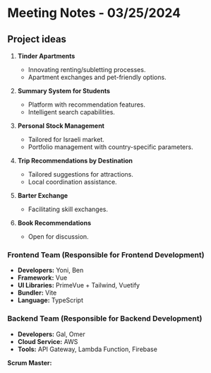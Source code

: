 # Meeting Notes - 03/25/2024

## Project ideas

1. **Tinder Apartments**
   - Innovating renting/subletting processes.
   - Apartment exchanges and pet-friendly options.

2. **Summary System for Students**
   - Platform with recommendation features.
   - Intelligent search capabilities.

3. **Personal Stock Management**
   - Tailored for Israeli market.
   - Portfolio management with country-specific parameters.

4. **Trip Recommendations by Destination**
   - Tailored suggestions for attractions.
   - Local coordination assistance.

5. **Barter Exchange**
   - Facilitating skill exchanges.

6. **Book Recommendations**
   - Open for discussion.

### Frontend Team (Responsible for Frontend Development)
- **Developers:** Yoni, Ben
- **Framework:** Vue
- **UI Libraries:** PrimeVue + Tailwind, Vuetify
- **Bundler:** Vite
- **Language:** TypeScript

### Backend Team (Responsible for Backend Development)
- **Developers:** Gal, Omer
- **Cloud Service:** AWS
- **Tools:** API Gateway, Lambda Function, Firebase


**Scrum Master:** 

